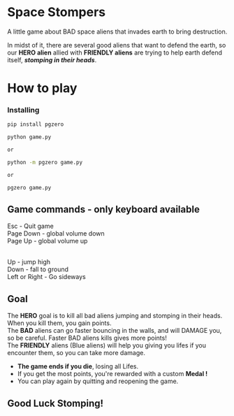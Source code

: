 # Space Stompers
A little game about BAD space aliens that invades earth to bring destruction.

In midst of it, there are several good aliens that want to defend the earth, so our **HERO alien** allied with **FRIENDLY aliens** are trying to help earth defend itself, <i><b>stomping in their heads</i></b>.

# How to play
### Installing
```bash
pip install pgzero

python game.py

or

python -m pgzero game.py

or

pgzero game.py
```
## Game commands - only keyboard available
Esc - Quit game <br>
Page Down - global volume down <br>
Page Up - global volume up <br>

<br>
Up - jump high <br>
Down - fall to ground <br>
Left or Right - Go sideways <br>


## Goal
The **HERO** goal is to kill all bad aliens jumping and stomping in their heads. When you kill them, you gain points. <br>
The **BAD** aliens can go faster bouncing in the walls, and will DAMAGE you, so be careful. Faster BAD aliens kills gives more points! <br>
The **FRIENDLY** aliens (Blue aliens) will help you giving you lifes if you encounter them, so you can take more damage.

- **The game ends if you die**, losing all Lifes. 
- If you get the most points, you're rewarded with a custom <b>Medal !</b>
- You can play again by quitting and reopening the game.

<h2> Good Luck Stomping!</h2>

